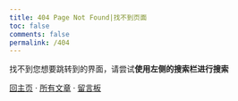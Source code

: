 ```yaml
---
title: 404 Page Not Found|找不到页面
toc: false
comments: false
permalink: /404
---
```

找不到您想要跳转到的界面，请尝试**使用左侧的搜索栏进行搜索**
<div class="pic">
    <p class="center"><a href="/">回主页</a> · <a href="/archives">所有文章</a> · <a href="/about">留言板</a></p>    
</div>
